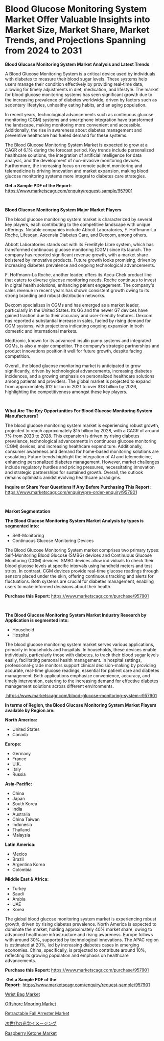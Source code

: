 <p><h1>Blood Glucose Monitoring System Market Offer Valuable Insights into Market Size, Market Share, Market Trends, and Projections Spanning from 2024 to 2031</h1></p><p><strong>Blood Glucose Monitoring System Market Analysis and Latest Trends</strong></p>
<p><p>A Blood Glucose Monitoring System is a critical device used by individuals with diabetes to measure their blood sugar levels. These systems help users manage their condition effectively by providing real-time data, allowing for timely adjustments in diet, medication, and lifestyle. The market for blood glucose monitoring systems has seen significant growth due to the increasing prevalence of diabetes worldwide, driven by factors such as sedentary lifestyles, unhealthy eating habits, and an aging population.</p><p>In recent years, technological advancements such as continuous glucose monitoring (CGM) systems and smartphone integration have transformed the landscape, making monitoring more convenient and accessible. Additionally, the rise in awareness about diabetes management and preventive healthcare has fueled demand for these systems.</p><p>The Blood Glucose Monitoring System Market is expected to grow at a CAGR of 6.1% during the forecast period. Key trends include personalized healthcare solutions, the integration of artificial intelligence for data analysis, and the development of non-invasive monitoring devices. Furthermore, the increasing focus on remote patient monitoring and telemedicine is driving innovation and market expansion, making blood glucose monitoring systems more integral to diabetes care strategies.</p></p>
<p><strong>Get a Sample PDF of the Report:&nbsp;</strong> <a href="https://www.marketscagr.com/enquiry/request-sample/957901">https://www.marketscagr.com/enquiry/request-sample/957901</a></p>
<p>&nbsp;</p>
<p><strong>Blood Glucose Monitoring System Major Market Players</strong></p>
<p><p>The blood glucose monitoring system market is characterized by several key players, each contributing to the competitive landscape with unique offerings. Notable companies include Abbott Laboratories, F. Hoffmann-La Roche, Lifescan, Ascensia Diabetes Care, and Dexcom, among others.</p><p>Abbott Laboratories stands out with its FreeStyle Libre system, which has transformed continuous glucose monitoring (CGM) since its launch. The company has reported significant revenue growth, with a market share bolstered by innovative products. Future growth looks promising, driven by increasing diabetes prevalence and ongoing technological advancements.</p><p>F. Hoffmann-La Roche, another leader, offers its Accu-Chek product line that caters to diverse glucose monitoring needs. Roche continues to invest in digital health solutions, enhancing patient engagement. The company's sales revenue in recent years has shown consistent growth owing to its strong branding and robust distribution networks.</p><p>Dexcom specializes in CGMs and has emerged as a market leader, particularly in the United States. Its G6 and the newer G7 devices have gained traction due to their accuracy and user-friendly features. Dexcom has reported a substantial increase in sales, fueled by rising demand for CGM systems, with projections indicating ongoing expansion in both domestic and international markets.</p><p>Medtronic, known for its advanced insulin pump systems and integrated CGMs, is also a major competitor. The company’s strategic partnerships and product innovations position it well for future growth, despite facing competition.</p><p>Overall, the blood glucose monitoring market is anticipated to grow significantly, driven by technological advancements, increasing diabetes incidences, and a growing emphasis on personalized healthcare solutions among patients and providers. The global market is projected to expand from approximately $12 billion in 2021 to over $18 billion by 2026, highlighting the competitiveness amongst these key players.</p></p>
<p>&nbsp;</p>
<p><strong>What Are The Key Opportunities For Blood Glucose Monitoring System Manufacturers?</strong></p>
<p><p>The blood glucose monitoring system market is experiencing robust growth, projected to reach approximately $15 billion by 2028, with a CAGR of around 7% from 2023 to 2028. This expansion is driven by rising diabetes prevalence, technological advancements in continuous glucose monitoring (CGM) devices, and increasing healthcare expenditure. Additionally, consumer awareness and demand for home-based monitoring solutions are escalating. Future trends highlight the integration of AI and telemedicine, enhancing personalized diabetes management. However, market challenges include regulatory hurdles and pricing pressures, necessitating innovation and strategic partnerships for sustained growth. Overall, the outlook remains optimistic amidst evolving healthcare paradigms.</p></p>
<p><strong>Inquire or Share Your Questions If Any Before Purchasing This Report:</strong> <a href="https://www.marketscagr.com/enquiry/pre-order-enquiry/957901">https://www.marketscagr.com/enquiry/pre-order-enquiry/957901</a></p>
<p>&nbsp;</p>
<p><strong>Market Segmentation</strong></p>
<p><strong>The Blood Glucose Monitoring System Market Analysis by types is segmented into:</strong></p>
<p><ul><li>Self-Monitoring</li><li>Continuous Glucose Monitoring Devices</li></ul></p>
<p><p>The Blood Glucose Monitoring System market comprises two primary types: Self-Monitoring Blood Glucose (SMBG) devices and Continuous Glucose Monitoring (CGM) devices. SMBG devices allow individuals to check their blood glucose levels at specific intervals using handheld meters and test strips. In contrast, CGM devices provide real-time glucose readings through sensors placed under the skin, offering continuous tracking and alerts for fluctuations. Both systems are crucial for diabetes management, enabling users to make informed decisions about their health.</p></p>
<p><strong>Purchase this Report:&nbsp;</strong><a href="https://www.marketscagr.com/purchase/957901">https://www.marketscagr.com/purchase/957901</a></p>
<p>&nbsp;</p>
<p><strong>The Blood Glucose Monitoring System Market Industry Research by Application is segmented into:</strong></p>
<p><ul><li>Household</li><li>Hospital</li></ul></p>
<p><p>The blood glucose monitoring system market serves various applications, primarily in households and hospitals. In households, these devices enable individuals, particularly those with diabetes, to track their blood sugar levels easily, facilitating personal health management. In hospital settings, professional-grade monitors support clinical decision-making by providing accurate, real-time glucose readings, essential for patient care and diabetes management. Both applications emphasize convenience, accuracy, and timely intervention, catering to the increasing demand for effective diabetes management solutions across different environments.</p></p>
<p><a href="https://www.marketscagr.com/blood-glucose-monitoring-system-r957901">&nbsp;https://www.marketscagr.com/blood-glucose-monitoring-system-r957901</a></p>
<p><strong>In terms of Region, the Blood Glucose Monitoring System Market Players available by Region are:</strong></p>
<p>
    <p> <strong> North America: </strong>
        <ul>
            <li>United States</li>
            <li>Canada</li>
        </ul>
        </p> 
    <p> <strong> Europe: </strong>
        <ul>
            <li>Germany</li>
            <li>France</li>
            <li>U.K.</li>
            <li>Italy</li>
            <li>Russia</li>
        </ul>
        </p> 
    <p> <strong> Asia-Pacific: </strong>
        <ul>
            <li>China</li>
            <li>Japan</li>
            <li>South Korea</li>
            <li>India</li>
            <li>Australia</li>
            <li>China Taiwan</li>
            <li>Indonesia</li>
            <li>Thailand</li>
            <li>Malaysia</li>
        </ul>
        </p> 
    <p> <strong> Latin America: </strong>
        <ul>
            <li>Mexico</li>
            <li>Brazil</li>
            <li>Argentina Korea</li>
            <li>Colombia</li>
        </ul>
        </p> 
    <p> <strong> Middle East & Africa: </strong>
        <ul>
            <li>Turkey</li>
            <li>Saudi</li>
            <li>Arabia</li>
            <li>UAE</li>
            <li>Korea</li>
        </ul>
    </p>
    </p>
<p><p>The global blood glucose monitoring system market is experiencing robust growth, driven by rising diabetes prevalence. North America is expected to dominate the market, holding approximately 40% market share, owing to advanced healthcare infrastructure and rising awareness. Europe follows with around 30%, supported by technological innovations. The APAC region is estimated at 20%, led by increasing diabetes cases in emerging economies. China, specifically, is projected to contribute around 10%, reflecting its growing population and emphasis on healthcare advancements.</p></p>
<p><strong>Purchase this Report: </strong><a href="https://www.marketscagr.com/purchase/957901">https://www.marketscagr.com/purchase/957901</a></p>
<p>&nbsp;<strong>Get a Sample PDF of the Report:&nbsp;&nbsp;</strong><a href="https://www.marketscagr.com/enquiry/request-sample/957901">https://www.marketscagr.com/enquiry/request-sample/957901</a></p>
<p><strong></strong></p>
<p><p><a href="https://www.linkedin.com/pulse/wrist-bag-market-global-trends-forecast-2024-2031-market-fore-dzkqf?trackingId=za0RdVZWSF%2BcpjjPstASDQ%3D%3D">Wrist Bag Market</a></p><p><a href="https://github.com/luckyshygirl/Market-Research-Report-List-6/blob/main/offshore-mooring-market.md">Offshore Mooring Market</a></p><p><a href="https://medium.com/@lawrencekelley6262/the-global-retractable-fall-arrester-market-identifies-drivers-restraints-opportunities-and-4c288f65dc6d">Retractable Fall Arrester Market</a></p><p><a href="https://medium.com/@hattietromp/next-generation-optical-imaging-market-%E3%81%AE%E3%82%B0%E3%83%AD%E3%83%BC%E3%83%90%E3%83%AB%E5%B8%82%E5%A0%B4%E6%A6%82%E8%A6%81%E3%81%AF-%E4%B8%96%E7%95%8C%E3%81%8A%E3%82%88%E3%81%B3%E4%B8%BB%E8%A6%81%E5%B8%82%E5%A0%B4%E3%81%AB%E3%81%8A%E3%81%91%E3%82%8B%E6%A5%AD%E7%95%8C%E3%81%AB%E5%BD%B1%E9%9F%BF%E3%82%92%E4%B8%8E%E3%81%88%E3%82%8B%E4%B8%BB%E8%A6%81%E3%81%AA%E3%83%88%E3%83%AC%E3%83%B3%E3%83%89%E3%81%AB%E3%81%A4%E3%81%84%E3%81%A6-%E7%8B%AC%E8%87%AA%E3%81%AE%E8%A6%96%E7%82%B9%E3%82%92%E6%8F%90%E4%BE%9B%E3%81%97%E3%81%BE%E3%81%99-1a50403ea0c5">次世代の光学イメージング</a></p><p><a href="https://issuu.com/reportprime-2/docs/raspberry-ketone-market-size-2030.p_a55c4875800358">Raspberry Ketone Market</a></p></p>